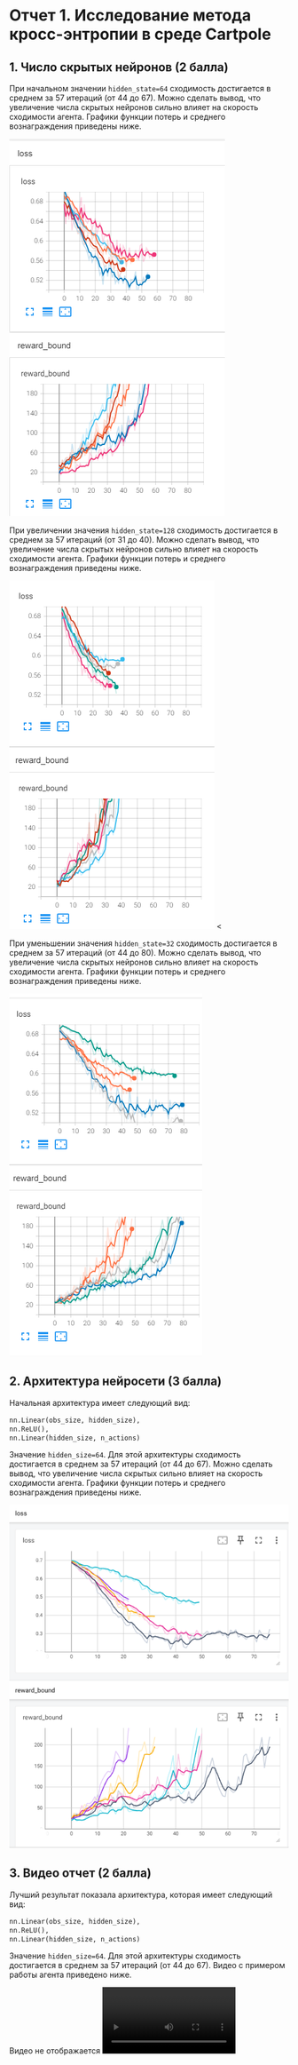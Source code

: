 # Отчет 1. Исследование метода кросс-энтропии в среде Cartpole 

## 1. Число скрытых нейронов (2 балла)
При начальном значении `hidden_state=64` сходимость достигается в среднем за 57 итераций (от 44 до 67). 
Можно сделать вывод, что увеличение числа скрытых нейронов сильно влияет на скорость сходимости агента. 
Графики функции потерь и среднего вознаграждения приведены ниже. 

<img src="image/64.PNG"/>


При увеличении значения `hidden_state=128` сходимость достигается в среднем за 57 итераций (от 31 до 40). 
Можно сделать вывод, что увеличение числа скрытых нейронов сильно влияет на скорость сходимости агента. 
Графики функции потерь и среднего вознаграждения приведены ниже. 

<img src="image/128.PNG"/>
<

При уменьшении значения `hidden_state=32` сходимость достигается в среднем за 57 итераций (от 44 до 80). 
Можно сделать вывод, что увеличение числа скрытых нейронов сильно влияет на скорость сходимости агента. 
Графики функции потерь и среднего вознаграждения приведены ниже. 

<img src="image/32.PNG"/>



## 2. Архитектура нейросети (3 балла)
Начальная архитектура имеет следующий вид: 
```
nn.Linear(obs_size, hidden_size),
nn.ReLU(),
nn.Linear(hidden_size, n_actions)
```
Значение `hidden_size=64`. 
Для этой архитектуры сходимость достигается в среднем за 57 итераций (от 44 до 67). 
Можно сделать вывод, что увеличение числа скрытых сильно влияет на скорость сходимости агента. 
Графики функции потерь и среднего вознаграждения приведены ниже. 

<img src="image/2S.PNG"/>


## 3. Видео отчет (2 балла)
Лучший результат показала архитектура, которая имеет следующий вид: 
```
nn.Linear(obs_size, hidden_size),
nn.ReLU(),
nn.Linear(hidden_size, n_actions)
```
Значение `hidden_size=64`. 
Для этой архитектуры сходимость достигается в среднем за 57 итераций (от 44 до 67). 
Видео с примером работы агента приведено ниже.  

Видео не отображается
<video src="video/rl-video-episode-0.mp4" width="240"/>
